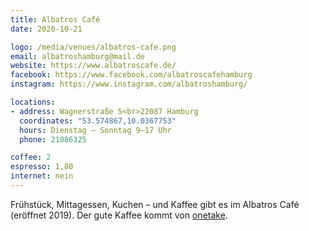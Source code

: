 ```yaml
---
title: Albatros Café
date: 2020-10-21

logo: /media/venues/albatros-cafe.png
email: albatroshamburg@mail.de
website: https://www.albatroscafe.de/
facebook: https://www.facebook.com/albatroscafehamburg
instagram: https://www.instagram.com/albatroshamburg/

locations:
- address: Wagnerstraße 5<br>22087 Hamburg
  coordinates: "53.574867,10.0367753"
  hours: Dienstag – Sonntag 9–17 Uhr
  phone: 21086325

coffee: 2
espresso: 1,80
internet: nein
---
```


Frühstück, Mittagessen, Kuchen – und Kaffee gibt es im Albatros Café (eröffnet 2019). Der gute Kaffee kommt von [onetake](https://www.onetake.coffee/).